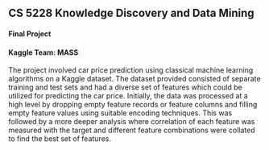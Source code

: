 ## CS 5228 Knowledge Discovery and Data Mining

#### Final Project 

#### Kaggle Team: MASS

The project involved car price prediction using classical machine learning algorithms on a Kaggle dataset. The dataset provided consisted of separate training and test sets and had a diverse set of features which could be utilized for predicting the car price. Initially, the data was processed at a high level by dropping empty feature records or feature columns and filling empty feature values using suitable encoding techniques. This was followed by a more deeper analysis where correlation of each feature was measured with the target and different feature combinations were collated to find the best set of features. 